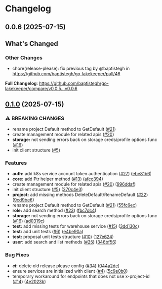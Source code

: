# Changelog

## 0.0.6 (2025-07-15)

<!-- Release notes generated using configuration in .github/release.yml at main -->

## What's Changed
### Other Changes
* chore(release-please): fix previous tag by @baptistegh in https://github.com/baptistegh/go-lakekeeper/pull/46


**Full Changelog**: https://github.com/baptistegh/go-lakekeeper/compare/v0.0.5...v0.0.6

## [0.1.0](https://github.com/baptistegh/go-lakekeeper/compare/github.com/baptistegh/go-lakekeeper-v0.0.5...github.com/baptistegh/go-lakekeeper-v0.1.0) (2025-07-15)


### ⚠ BREAKING CHANGES

* rename project Default method to GetDefault ([#21](https://github.com/baptistegh/go-lakekeeper/issues/21))
* create management module for related apis ([#20](https://github.com/baptistegh/go-lakekeeper/issues/20))
* **storage:** not sending errors back on storage creds/profile options func ([#16](https://github.com/baptistegh/go-lakekeeper/issues/16))
* init client structure ([#5](https://github.com/baptistegh/go-lakekeeper/issues/5))

### Features

* **auth:** add k8s service account token authentication ([#27](https://github.com/baptistegh/go-lakekeeper/issues/27)) ([ebe81b6](https://github.com/baptistegh/go-lakekeeper/commit/ebe81b628b92aea85ff53d1b35b71f22497d9b9d))
* **core:** add Ptr helper method ([#13](https://github.com/baptistegh/go-lakekeeper/issues/13)) ([afcc394](https://github.com/baptistegh/go-lakekeeper/commit/afcc39440a14a8f0d3aafac87ed31a260017c6ac))
* create management module for related apis ([#20](https://github.com/baptistegh/go-lakekeeper/issues/20)) ([996ddaf](https://github.com/baptistegh/go-lakekeeper/commit/996ddaf63405969c2f8394f987dd519e57fdae7e))
* init client structure ([#5](https://github.com/baptistegh/go-lakekeeper/issues/5)) ([370c4e3](https://github.com/baptistegh/go-lakekeeper/commit/370c4e3c9fdc123f1974dc9fd88dc58a013e6916))
* **project:** add missing methods DeleteDefault/RenameDefault ([#22](https://github.com/baptistegh/go-lakekeeper/issues/22)) ([9cd9be6](https://github.com/baptistegh/go-lakekeeper/commit/9cd9be6a4b74d6ae100a08110ce0b98fc68583a1))
* rename project Default method to GetDefault ([#21](https://github.com/baptistegh/go-lakekeeper/issues/21)) ([55fc6ec](https://github.com/baptistegh/go-lakekeeper/commit/55fc6ec57eb12cfc4a00d80d3266381c7cb6e50a))
* **role:** add search method ([#23](https://github.com/baptistegh/go-lakekeeper/issues/23)) ([fbc7dc4](https://github.com/baptistegh/go-lakekeeper/commit/fbc7dc48d050a643e0253c7a30d538d8d8cbe2cc))
* **storage:** not sending errors back on storage creds/profile options func ([#16](https://github.com/baptistegh/go-lakekeeper/issues/16)) ([ad0319c](https://github.com/baptistegh/go-lakekeeper/commit/ad0319cfa289824a23cbc9ee4b4ca0a208047884))
* **test:** add missing tests for warehouse service ([#15](https://github.com/baptistegh/go-lakekeeper/issues/15)) ([3dd130c](https://github.com/baptistegh/go-lakekeeper/commit/3dd130cfa28de17ac6fc761bf2739993a9b9e3ef))
* **test:** add unit tests ([#6](https://github.com/baptistegh/go-lakekeeper/issues/6)) ([e4be90a](https://github.com/baptistegh/go-lakekeeper/commit/e4be90a6bee68b4234558678db77428158c9b5e7))
* **test:** proposal unit tests structure ([#10](https://github.com/baptistegh/go-lakekeeper/issues/10)) ([127e624](https://github.com/baptistegh/go-lakekeeper/commit/127e6248e8f5e5f197ef21ada04035da3845ee6d))
* **user:** add search and list methods ([#25](https://github.com/baptistegh/go-lakekeeper/issues/25)) ([346bf56](https://github.com/baptistegh/go-lakekeeper/commit/346bf565bdca71e0385a8b5799ea0021b2ab8cf7))


### Bug Fixes

* **ci:** delete old release please config ([#34](https://github.com/baptistegh/go-lakekeeper/issues/34)) ([044a2de](https://github.com/baptistegh/go-lakekeeper/commit/044a2dee48a376f5f2714ac7615e8960e197aea3))
* ensure services are initialized with client ([#4](https://github.com/baptistegh/go-lakekeeper/issues/4)) ([5c9e0b0](https://github.com/baptistegh/go-lakekeeper/commit/5c9e0b02612d051fd8bf9501fd12f1366988c7db))
* temporary workaround for endpoints that does not use x-project-id ([#14](https://github.com/baptistegh/go-lakekeeper/issues/14)) ([4e2023b](https://github.com/baptistegh/go-lakekeeper/commit/4e2023b741c9be7ed015b5256cf64f3e20c4b5ed))
